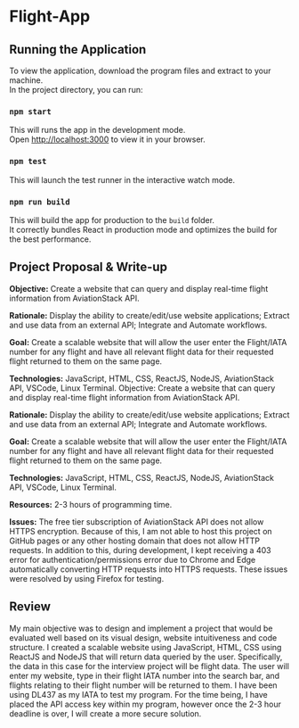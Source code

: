 # Flight-App

## Running the Application
To view the application, download the program files and extract to your machine.\
In the project directory, you can run:

### `npm start`

This will runs the app in the development mode.\
Open [http://localhost:3000](http://localhost:3000) to view it in your browser.


### `npm test`

This will launch the test runner in the interactive watch mode.


### `npm run build`

This will build the app for production to the `build` folder.\
It correctly bundles React in production mode and optimizes the build for the best performance.




## Project Proposal & Write-up

**Objective:** Create a website that can query and display real-time flight information from AviationStack API. 

**Rationale:**  Display the ability to create/edit/use website applications; Extract and use data from an external API; Integrate and Automate workflows.

**Goal:** Create a scalable website that will allow the user enter the Flight/IATA number for any flight and have all relevant flight data for their requested flight returned to them on the same page. 

**Technologies:** JavaScript, HTML, CSS, ReactJS, NodeJS, AviationStack API, VSCode, Linux Terminal.
Objective: Create a website that can query and display real-time flight information from AviationStack API. 

**Rationale:**  Display the ability to create/edit/use website applications; Extract and use data from an external API; Integrate and Automate workflows.

**Goal:** Create a scalable website that will allow the user enter the Flight/IATA number for any flight and have all relevant flight data for their requested flight returned to them on the same page. 

**Technologies:** JavaScript, HTML, CSS, ReactJS, NodeJS, AviationStack API, VSCode, Linux Terminal.

**Resources:** 2-3 hours of programming time. 

**Issues:** The free tier subscription of AviationStack API does not allow HTTPS encryption. Because of this, I am not able to host this project on GitHub pages or any other hosting domain that does not allow HTTP requests. In addition to this, during development, I kept receiving a 403 error for authentication/permissions error due to Chrome and Edge automatically converting HTTP requests into HTTPS requests. These issues were resolved by using Firefox for testing. 

## Review

 My main objective was to design and implement a project that would be evaluated well based on its visual design, website intuitiveness and code structure. I created a scalable website using JavaScript, HTML, CSS using ReactJS and NodeJS that will return data queried by the user. Specifically, the data in this case for the interview project will be flight data. The user will enter my website, type in their flight IATA number into the search bar, and flights relating to their flight number will be returned to them. I have been using DL437 as my IATA to test my program. For the time being, I have placed the API access key within my program, however once the 2-3 hour deadline is over, I will create a more secure solution.

